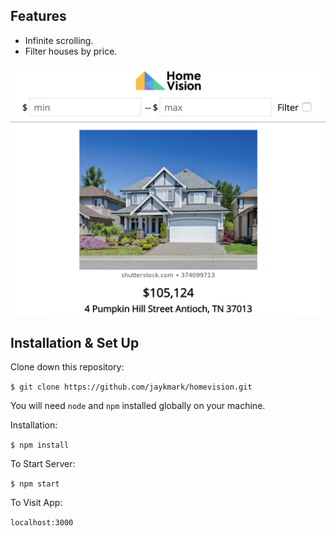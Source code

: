 ## Features
- Infinite scrolling.
- Filter houses by price.

<p align="center">
  <img src="./src/static/home-vision-screenshot.png" alt="Home Vision screenshot"
	title="Home Vision screenshot" align="center" width="600" />
</p>

## Installation & Set Up
Clone down this repository:

`$ git clone https://github.com/jaykmark/homevision.git`

You will need `node` and `npm` installed globally on your machine.  

Installation:

`$ npm install`  

To Start Server:

`$ npm start`  

To Visit App:

`localhost:3000`
